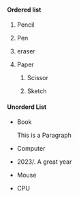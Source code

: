 #### Ordered list

1. Pencil

2. Pen

3. eraser

4. Paper
 
    1. Scissor
 
    2. Sketch

#### Unorderd List

+ Book
 
  This is a Paragraph
 
+ Computer
 
 - 2023/. A great year
 
+ Mouse

+ CPU


